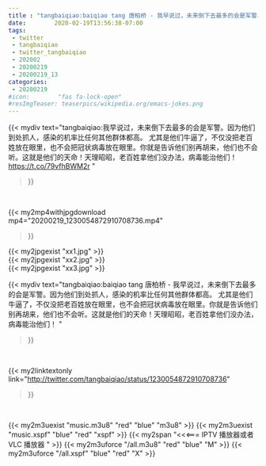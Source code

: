```yaml
---
title : "tangbaiqiao:baiqiao tang 唐柏桥 - 我早说过，未来倒下去最多的会是军警。因为他们到处抓人，感染的机率比任何其他群体都高。 尤其是他们牛逼了，不仅没把老百姓放在眼里，也不会把冠状病毒放在眼里。你就是告诉他们别再胡来，他们也不会听。这就是他们的天命！天理昭昭，老百姓拿他们没办法，病毒能治他们！ "
date:        2020-02-19T13:56:38-07:00
tags:
 - twitter
 - tangbaiqiao
 - twitter_tangbaiqiao
 - 202002
 - 20200219
 - 20200219_13
categories:
 - 20200219
#icon:        "fas fa-lock-open"
#resImgTeaser: teaserpics/wikipedia.org/emacs-jokes.png
---
```


{{< mydiv text="tangbaiqiao:我早说过，未来倒下去最多的会是军警。因为他们到处抓人，感染的机率比任何其他群体都高。 尤其是他们牛逼了，不仅没把老百姓放在眼里，也不会把冠状病毒放在眼里。你就是告诉他们别再胡来，他们也不会听。这就是他们的天命！天理昭昭，老百姓拿他们没办法，病毒能治他们！ https://t.co/79vfhBWM2r "
>}}
<br>


{{< my2mp4withjpgdownload mp4="20200219_1230054872910708736.mp4"
>}}

{{< my2jpgexist "xx1.jpg" >}}<br>
{{< my2jpgexist "xx2.jpg" >}}<br>
{{< my2jpgexist "xx3.jpg" >}}<br>



{{< mydiv text="tangbaiqiao:baiqiao tang 唐柏桥 - 我早说过，未来倒下去最多的会是军警。因为他们到处抓人，感染的机率比任何其他群体都高。 尤其是他们牛逼了，不仅没把老百姓放在眼里，也不会把冠状病毒放在眼里。你就是告诉他们别再胡来，他们也不会听。这就是他们的天命！天理昭昭，老百姓拿他们没办法，病毒能治他们！ "
>}}
<br>

{{< my2linktextonly link="http://twitter.com/tangbaiqiao/status/1230054872910708736"
>}}


<br>

{{< my2m3uexist "music.m3u8" "red"  "blue" "m3u8" >}} {{< my2m3uexist "music.xspf" "blue" "red"  "xspf" >}} {{< my2span "<<<=== IPTV 播放器或者 VLC 播放器 " >}} {{< my2m3uforce "/all.m3u8" "red"  "blue" "M" >}} {{< my2m3uforce "/all.xspf" "blue" "red"  "X" >}} 
